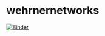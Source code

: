 # wehrnernetworks
[![Binder](https://mybinder.org/badge_logo.svg)](https://mybinder.org/v2/gh/dovfields/wehrnernetworks/HEAD)
